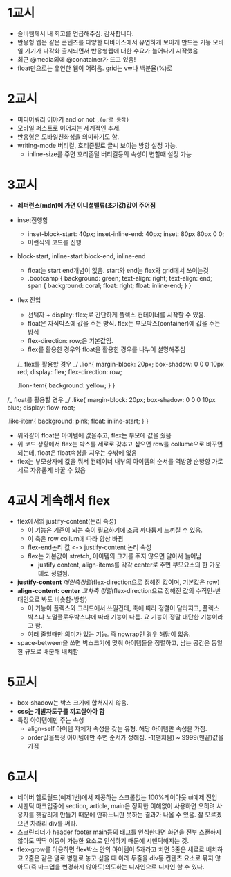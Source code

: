 # 1교시

- 슬비쌤께서 내 회고를 언급해주심. 감사합니다.
- 반응형 웹은 같은 콘텐츠를 다양한 디바이스에서 유연하게 보이게 만드는 기능 모바일 기기가 다각화 출시되면서 반응형웹에 대한 수요가 늘어나기 시작했음
- 최근 @media외에 @conatainer가 뜨고 있음!
- float만으로는 유연한 웹이 어려움. grid는 vw나 백분율(%)로

# 2교시

- 미디어쿼리 이야기 and or not `,(or로 동작)`
- 모바일 퍼스트로 이어지는 세계적인 추세.
- 반응형은 모바일친화성을 의미하기도 함.
- writing-mode 버티컬, 호리즌털로 글씨 보이는 방향 설정 가능.
  - inline-size를 주면 호리존털 버티컬등의 속성이 변할때 설정 가능

# 3교시

- **레퍼런스(mdn)에 가면 이니셜밸류(초기값)값이 주어짐**

- inset진행함
  - inset-block-start: 40px;
    inset-inline-end: 40px;
    inset: 80px 80px 0 0;
  - 이런식의 코드를 진행
- block-start, inline-start block-end, inline-end

  - float는 start end개념이 없음. start와 end는 flex와 grid에서 쓰이는것
  - .bootcamp {
    background: green;
    text-align: right;
    text-align: end;
    span {
    background: coral;
    float: right;
    float: inline-end;
    }
    }

- flex 진입

  - 선택자 + display: flex;로 간단하게 플렉스 컨테이너를 시작할 수 있음.
  - float은 자식박스에 값을 주는 방식. flex는 부모박스(container)에 값을 주는 방식
  - flex-direction: row;은 기본값임.
  - flex를 활용한 경우와 float을 활용한 경우를 나누어 설명해주심

  /_ flex를 활용할 경우 _/
  .lion{
  margin-block: 20px;
  box-shadow: 0 0 0 10px red;
  display: flex;
  flex-direction: row;

  .lion-item{
  background: yellow;
  }
  }

/_ float를 활용할 경우 _/
.like{
margin-block: 20px;
box-shadow: 0 0 0 10px blue;
display: flow-root;

.like-item{
background: pink;
float: inline-start;
}
}

- 위와같이 float은 아이템에 값을주고, flex는 부모에 값을 줬음
- 위 코드 상황에서 flex는 박스를 세로로 갖추고 싶으면 row를 collume으로 바꾸면 되는데, float은 float속성을 지우는 수밖에 없음
- flex는 부모상자에 값을 줘서 컨테이너 내부의 아이템의 순서를 역방향 순방향 가로 세로 자유롭게 바꿀 수 있음

# 4교시 계속해서 flex

- flex에서의 justify-content(논리 속성)
  - 이 기능은 기준이 되는 축이 필요하기에 조금 까다롭게 느껴질 수 있음.
  - 이 축은 row collum에 따라 항상 바뀜
  - flex-end논리 값 <-> justify-content 논리 속성
  - flex는 기본값이 stretch, 아이템의 크기를 주지 않으면 알아서 늘어남
    - justify content, align-items를 각각 center로 주면 부모요소의 한 가운데로 정렬됨.
- **justify-content** _메인축정렬_(flex-direction으로 정해진 값이며, 기본값은 row)
- **align-content: center** _교차축 정렬_(flex-direction으로 정해진 값의 수직인-반대인으로 봐도 비슷함-방향)
  - 이 기능이 플렉스와 그리드에서 쓰일건데, 축에 따라 정렬이 달라지고, 플렉스 박스냐 노멀플로우박스냐에 따라 기능이 다름. 요 기능이 정말 대단한 기능이라고 함.
  - 여러 줄일때만 의미가 있는 기능. 즉 nowrap인 경우 해당이 없음.
- space-between을 쓰면 박스크기에 맞춰 아이템들을 정렬하고, 남는 공간은 동일한 규모로 배분해 배치함

# 5교시

- box-shadow는 박스 크기에 합쳐지지 않음.
- **css는 개발자도구를 끼고살아야 함**
- 특정 아이템에만 주는 속성
  - align-self 아이템 자체가 속성을 갖는 유형. 해당 아이템만 속성을 가짐.
  - order값을특정 아이템에만 주면 순서가 정해짐. -1(맨처음) ~ 9999(맨끝)값을 가짐

# 6교시

- 네이버 헬로월드(예제1번)에서 제공하는 스크롤없는 100%레이아웃 ui예제 진입
- 시멘틱 마크업중에 section, article, main은 정확한 이해없이 사용하면 오히려 사용자를 헷갈리게 만들기 때문에 안하느니만 못하는 결과가 나올 수 있음. 잘 모르겠으면 차라리 div를 써라.
- 스크린리더가 header footer main등의 태그를 인식한다면 화면을 전부 스캔하지 않아도 딱딱 이동이 가능한 요소로 인식하기 때문에 시맨틱해지는 것.
- flex-grow를 이용하면 flex박스 안의 아이템이 5개라고 치면 3줄은 세로로 배치하고 2줄은 같은 열로 병렬로 놓고 싶을 때 아래 두줄을 div등 컨텐츠 요소로 묶지 않아도(즉 마크업을 변경하지 않아도)의도하는 디자인으로 디자인 할 수 있다.
